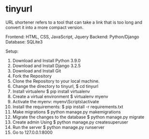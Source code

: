 # tinyurl
URL shortener refers to a tool that can take a link that is too long and convert it into a more compact version.

Frontend: HTML, CSS, JavaScript, Jquery
Backend: Python/Django
Database: SQLite3

Setup:

1) Download and Install Python 3.9.0
2) Download and Install Django 3.2.5
3) Download and Install Git
4) Fork the Repository
5) Clone the Repository to your local machine.
6) Change the directory to tinyurl, $ cd tinyurl
7) Install virtualenv $ pip install virtualenv
8) Create a virtual environment $ virtualenv myenv
9) Activate the myenv: myenv\Scripts\activate
10) Install the requirements: $ pip install -r requirements.txt
11) Make migrations $ python manage.py makemigrations
12) Migrate the changes to the database $ python manage.py migrate
13) Create admin Using $ python manage.py createsuperuser
14) Run the server $ python manage.py runserver
15) Go to 127.0.0.1:8000
